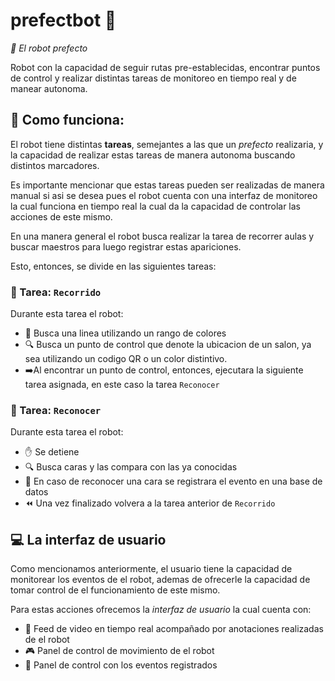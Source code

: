 # prefectbot 🤖
_💯 El robot prefecto_

Robot con la capacidad de seguir rutas pre-establecidas, encontrar puntos de control y realizar distintas tareas de monitoreo en tiempo real y de manear autonoma.

## 🤔 Como funciona:

El robot  tiene distintas **tareas**, semejantes a las que un _prefecto_ realizaria, y la capacidad de realizar estas tareas de manera autonoma buscando distintos marcadores.

Es importante mencionar que estas tareas pueden ser realizadas de manera manual si asi se desea pues el robot cuenta con una interfaz de monitoreo la cual funciona en tiempo real la cual da la capacidad de controlar las acciones de este mismo.

En una manera general el robot busca realizar la tarea de recorrer aulas y buscar maestros para luego registrar estas apariciones.

Esto, entonces, se divide en las siguientes tareas:

### 📝 Tarea: `Recorrido`

Durante esta tarea el robot:

* 🎦 Busca una linea utilizando un rango de colores
* 🔍 Busca un punto de control que denote la ubicacion de un salon, ya sea utilizando un codigo QR o un color distintivo.
* ➡️Al encontrar un punto de control, entonces, ejecutara la siguiente tarea asignada, en este caso la tarea `Reconocer`

### 📝 Tarea: `Reconocer`

Durante esta tarea el robot:
* ✋ Se detiene
* 🔍 Busca caras y las compara con las ya conocidas
* 📒 En caso de reconocer una cara se registrara el evento en una base de datos
* ⏪ Una vez finalizado volvera a la tarea anterior de `Recorrido`

## 💻 La interfaz de usuario

Como mencionamos anteriormente, el usuario tiene la capacidad de monitorear los eventos de el robot, ademas de ofrecerle la capacidad de tomar control de el funcionamiento de este mismo.

Para estas acciones ofrecemos la _interfaz de usuario_ la cual cuenta con:

* 🎦 Feed de video en tiempo real acompañado por anotaciones realizadas de el robot
* 🎮 Panel de control de movimiento de el robot
* 📒 Panel de control con los eventos registrados
